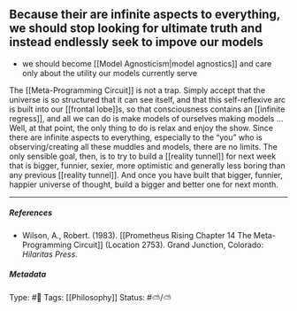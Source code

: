 ## Because their are infinite aspects to everything, we should stop looking for ultimate truth and instead endlessly seek to impove our models # 

- we should become [[Model Agnosticism|model agnostics]] and care only about the utility our models currently serve

The [[Meta-Programming Circuit]] is not a trap. Simply accept that the universe is so structured that it can see itself, and that this self-reflexive arc is built into our [[frontal lobe]]s, so that consciousness contains an [[infinite regress]], and all we can do is make models of ourselves making models ... Well, at that point, the only thing to do is relax and enjoy the show. Since there are infinite aspects to everything, especially to the “you” who is observing/creating all these muddles and models, there are no limits. The only sensible goal, then, is to try to build a [[reality tunnel]] for next week that is bigger, funnier, sexier, more optimistic and generally less boring than any previous [[reality tunnel]]. And once you have built that bigger, funnier, happier universe of thought, build a bigger and better one for next month.

___

##### References

- Wilson, A., Robert. (1983). [[Prometheus Rising Chapter 14 The Meta-Programming Circuit]] (Location 2753). Grand Junction, Colorado: _Hilaritas Press_.

##### Metadata

Type: #🔴 
Tags: [[Philosophy]]
Status: #⛅️/⛅️ 